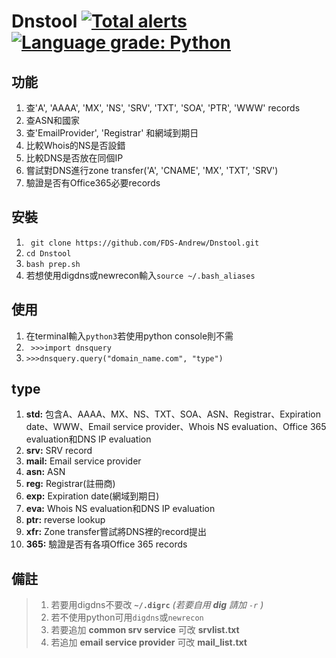 # Dnstool [![Total alerts](https://img.shields.io/lgtm/alerts/g/FDS-Andrew/Dnstool.svg?logo=lgtm&logoWidth=18)](https://lgtm.com/projects/g/FDS-Andrew/Dnstool/alerts/)[![Language grade: Python](https://img.shields.io/lgtm/grade/python/g/FDS-Andrew/Dnstool.svg?logo=lgtm&logoWidth=18)](https://lgtm.com/projects/g/FDS-Andrew/Dnstool/context:python)
## 功能
1. 查'A', 'AAAA', 'MX', 'NS', 'SRV', 'TXT', 'SOA', 'PTR', 'WWW' records
2. 查ASN和國家
3. 查'EmailProvider', 'Registrar' 和網域到期日
4. 比較Whois的NS是否設錯
5. 比較DNS是否放在同個IP
6. 嘗試對DNS進行zone transfer('A', 'CNAME', 'MX', 'TXT', 'SRV')
7. 驗證是否有Office365必要records
## 安裝
1. ` git clone https://github.com/FDS-Andrew/Dnstool.git`
2. `cd Dnstool`
3. `bash prep.sh` 
4. 若想使用digdns或newrecon輸入`source ~/.bash_aliases` 
## 使用
1. 在terminal輸入`python3`若使用python console則不需
2. ` >>>import dnsquery`
3. `>>>dnsquery.query("domain_name.com", "type")`
## type
1. **std:** 包含A、AAAA、MX、NS、TXT、SOA、ASN、Registrar、Expiration date、WWW、Email service provider、Whois NS evaluation、Office 365 evaluation和DNS IP evaluation
2. **srv:** SRV record
3. **mail:** Email service provider
4. **asn:** ASN
5. **reg:** Registrar(註冊商)
6. **exp:** Expiration date(網域到期日)
7. **eva:** Whois NS evaluation和DNS IP evaluation
8. **ptr:** reverse lookup
9. **xfr:** Zone transfer嘗試將DNS裡的record提出
10. **365:** 驗證是否有各項Office 365 records
## 備註
> 1. 若要用digdns不要改 **`~/.digrc`** *(若要自用 **dig** 請加 `-r` )*
> 2. 若不使用python可用`digdns`或`newrecon` 
> 4. 若要追加 **common srv service** 可改 **srvlist.txt**
> 5. 若追加 **email service provider** 可改 **mail_list.txt**
